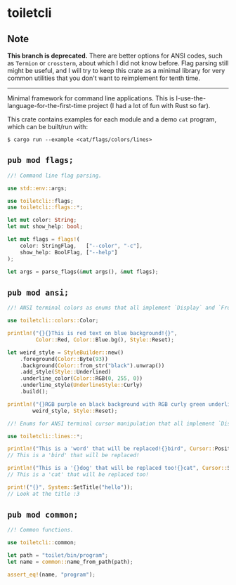 # toiletcli

## Note
**This branch is deprecated.** There are better options for ANSI codes, such as `Termion` or `crossterm`, about which I did not know before. Flag parsing still might be useful, and I will try to keep this crate as a minimal library for very common utilities that you don't want to reimplement for tenth time.

---

Minimal framework for command line applications.
This is I-use-the-language-for-the-first-time project (I had a lot of fun with Rust so far).

This crate contains examples for each module and a demo `cat` program, which can be built/run with:
```console
$ cargo run --example <cat/flags/colors/lines>
```

## `pub mod flags;`

```rust
//! Command line flag parsing.

use std::env::args;

use toiletcli::flags;
use toiletcli::flags::*;

let mut color: String;
let mut show_help: bool;

let mut flags = flags!(
    color: StringFlag,   ["--color", "-c"],
    show_help: BoolFlag, ["--help"]
);

let args = parse_flags(&mut args(), &mut flags);
```

## `pub mod ansi;`

```rust
//! ANSI terminal colors as enums that all implement `Display` and `FromStr` traits.

use toiletcli::colors::Color;

println!("{}{}This is red text on blue background!{}",
         Color::Red, Color::Blue.bg(), Style::Reset);

let weird_style = StyleBuilder::new()
    .foreground(Color::Byte(93))
    .background(Color::from_str("black").unwrap())
    .add_style(Style::Underlined)
    .underline_color(Color::RGB(0, 255, 0))
    .underline_style(UnderlineStyle::Curly)
    .build();

println!("{}RGB purple on black background with RGB curly green underline!{}",
        weird_style, Style::Reset);

//! Enums for ANSI terminal cursor manipulation that all implement `Display`.

use toiletcli::lines::*;

println!("This is a 'word' that will be replaced!{}bird", Cursor::Position(12));
// This is a 'bird' that will be replaced!

println!("This is a '{}dog' that will be replaced too!{}cat", Cursor::Save, Cursor::Restore);
// This is a 'cat' that will be replaced too!

print!("{}", System::SetTitle("hello"));
// Look at the title :3
```

## `pub mod common;`
```rust
//! Common functions.

use toiletcli::common;

let path = "toilet/bin/program";
let name = common::name_from_path(path);

assert_eq!(name, "program");
```
